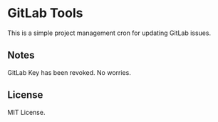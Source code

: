 # GitLab Tools

This is a simple project management cron for updating GitLab issues.

## Notes

GitLab Key has been revoked. No worries.

## License

MIT License.
